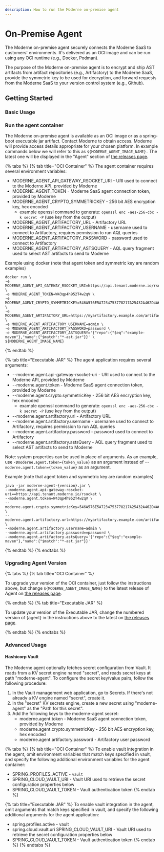 ```yaml
---
description: How to run the Moderne on-premise agent
---
```


# On-Premise Agent

The Moderne on-premise agent securely connects the Moderne SaaS to customers' environments. It's delivered as an OCI image and can be run using any OCI runtime (e.g., Docker, Podman).&#x20;

The purpose of the Moderne on-premise agent is to encrypt and ship AST artifacts from artifact repositories (e.g., Artifactory) to the Moderne SaaS, provide the symmetric key to be used for decryption, and forward requests from the Moderne SaaS to your version control system (e.g., Github).

## Getting Started

### Basic Usage

### Run the agent container

The Moderne on-premise agent is available as an OCI image or as a spring-boot executable jar artifact. Contact Moderne to obtain access. Moderne will provide access details appropriate for your chosen platform. In example commands below we will refer to this as `${MODERNE_AGENT_IMAGE_NAME}.` The latest one will be displayed in the "Agent" section of [the releases page](releases/releases.md).

{% tabs %}
{% tab title="OCI Container" %}
The agent container requires several environment variables:

* MODERNE\_AGENT\_API\_GATEWAY\_RSOCKET\_URI - URI used to connect to the Moderne API, provided by Moderne
* MODERNE\_AGENT\_TOKEN - Moderne SaaS agent connection token, provided by Moderne
* MODERNE\_AGENT\_CRYPTO\_SYMMETRICKEY - 256 bit AES encryption key, hex encoded
  * example openssl command to generate: `openssl enc -aes-256-cbc -k secret -P` (use key from the output)
* MODERNE\_AGENT\_ARTIFACTORY\_URL - Artifactory URL
* MODERNE\_AGENT\_ARTIFACTORY\_USERNAME - username used to connect to Artifactory, requires permission to run AQL queries
* MODERNE\_AGENT\_ARTIFACTORY\_PASSWORD - password used to connect to Artifactory
* MODERNE\_AGENT\_ARTIFACTORY\_ASTSQUERY - AQL query fragment used to select AST artifacts to send to Moderne



Example using docker (note that agent token and symmetric key are random examples)

```
docker run \
-e MODERNE_AGENT_API_GATEWAY_RSOCKET_URI=https://api.tenant.moderne.io/rsocket \
-e MODERNE_AGENT_TOKEN=W43qp4h952T4w2qV \
-e MODERNE_AGENT_CRYPTO_SYMMETRICKEY=546A576E5A7234753778217A25432A462D4A614E645267556B58703273357638 \
-e MODERNE_AGENT_ARTIFACTORY_URL=https://myartifactory.example.com/artifactory/ \
-e MODERNE_AGENT_ARTIFACTORY_USERNAME=admin \
-e MODERNE_AGENT_ARTIFACTORY_PASSWORD=password \
-e MODERNE_AGENT_ARTIFACTORY_ASTSQUERY='{"repo":{"$eq":"example-maven"},"name":{"$match":"*-ast.jar"}}' \
${MODERNE_AGENT_IMAGE_NAME}
```
{% endtab %}

{% tab title="Executable JAR" %}
The agent application requires several arguments:

* \--moderne.agent.api-gateway-rsocket-uri - URI used to connect to the Moderne API, provided by Moderne
* \--moderne.agent.token - Moderne SaaS agent connection token, provided by Moderne
* \--moderne.agent.crypto.symmetricKey - 256 bit AES encryption key, hex encoded
  * example openssl command to generate: `openssl enc -aes-256-cbc -k secret -P` (use key from the output)
* \--moderne.agent.artifactory.url - Artifactory URL
* \--moderne.agent.artifactory.username - username used to connect to Artifactory, requires permission to run AQL queries
* \--moderne.agent.artifactory.password - password used to connect to Artifactory
* \--moderne.agent.artifactory.astsQuery - AQL query fragment used to select AST artifacts to send to Moderne

Note: system properties can be used in place of arguments. As an example, use `-Dmoderne.agent.token={token_value}` as an argument instead of `--moderne.agent.token={token_value}` as an argument.

Example (note that agent token and symmetric key are random examples)

```
java -jar moderne-agent-{version}.jar \
--moderne.agent.api-gateway-roscket-uri==https://api.tenant.moderne.io/rsocket \
--moderne.agent.token=W43qp4h952T4w2qV \
--moderne.agent.crypto.symmetricKey=546A576E5A7234753778217A25432A462D4A614E645267556B58703273357638 \
--moderne.agent.artifactory.url=https://myartifactory.example.com/artifactory/ \
--moderne.agent.artifactory.username=admin \
--moderne.agent.artifactory.password==password \
--moderne.agent.artifactory.astsQuery='{"repo":{"$eq":"example-maven"},"name":{"$match":"*-ast.jar"}}'
```
{% endtab %}
{% endtabs %}

### Upgrading Agent Version

{% tabs %}
{% tab title="OCI Container" %}

To upgrade your version of the OCI container, just follow the instructions above, but change  `${MODERNE_AGENT_IMAGE_NAME}` to the latest release of Agent on [the releases page](../releases/releases.md).

{% endtab %}
{% tab title="Executable JAR" %}

To update your version of the Executable JAR, change the numbered version of {agent} in the instructions above to the latest on [the releases page](../releases/releases.md).

{% endtab %}
{% endtabs %}

### Advanced Usage

#### Hashicorp Vault

The Moderne agent optionally fetches secret configuration from Vault. It reads from a KV secret engine named "secret", and reads secret keys at path "moderne-agent". To configure the secret key/value pairs, follow the following procedure:

1. In the Vault management web application, go to Secrets. If there's not already a KV engine named "secret", create it.
2. In the "secret" KV secrets engine, create a new secret using "moderne-agent" as the "Path for this secret".&#x20;
3. Add the following keys to the moderne-agent secret:
   * moderne.agent.token - Moderne SaaS agent connection token, provided by Moderne
   * moderne.agent.crypto.symmetricKey - 256 bit AES encryption key, hex encoded
   * moderne.agent.artifactory.password - Artifactory user password

{% tabs %}
{% tab title="OCI Container" %}
To enable vault integration in the agent, omit environment variables that match keys specified in vault, and specify the following additional environment variables for the agent container:

* SPRING\_PROFILES\_ACTIVE - `vault`
* SPRING\_CLOUD\_VAULT\_URI - Vault URI used to retrieve the secret configuration properties below
* SPRING\_CLOUD\_VAULT\_TOKEN - Vault authentication token
{% endtab %}

{% tab title="Executable JAR" %}
To enable vault integration in the agent, omit arguments that match keys specified in vault, and specify the following additional arguments for the agent application:

* spring.profiles.active - vault
* spring.cloud.vault.uri SPRING\_CLOUD\_VAULT\_URI - Vault URI used to retrieve the secret configuration properties below
* SPRING\_CLOUD\_VAULT\_TOKEN - Vault authentication token
{% endtab %}
{% endtabs %}
